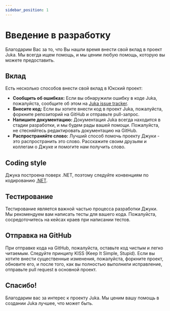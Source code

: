```yaml
---
sidebar_position: 1
---
```


# Введение в разработку

Благодарим Вас за то, что Вы нашли время внести свой вклад в проект Juka. Мы всегда ищем помощь, и мы ценим любую помощь, которую вы можете предоставить.

## Вклад

Есть несколько способов внести свой вклад в Юкский проект:

* **Сообщить об ошибках:** Если вы обнаружили ошибку в коде Juka, пожалуйста, сообщите об этом на [Juka issue tracker](https://github.com/jukaLang/juka/issues).
* **Внесите код:** Если вы хотите внести код в проект Juka, пожалуйста, форкните репозиторий на GitHub и отправьте pull-запрос.
* **Напишите документацию:** Документация Juka всегда находится в стадии разработки, и мы будем рады вашей помощи. Пожалуйста, не стесняйтесь редактировать документацию на GitHub.
* **Распространяйте слово:** Лучший способ помочь проекту Джуки - это распространить это слово. Расскажите своим друзьям и коллегам о Джуке и помогите нам получить слово.

## Coding style

Джука построена поверх .NET, поэтому следуйте конвенциям по кодированию [.NET](https://docs.microsoft.com/en-us/dotnet/csharp/programming-guide/inside-a-program/coding-conventions).

## Тестирование

Тестирование является важной частью процесса разработки Джуки. Мы рекомендуем вам написать тесты для вашего кода. Пожалуйста, сосредоточитесь на кейсах краев при написании тестов.

## Отправка на GitHub

При отправке кода на GitHub, пожалуйста, оставьте код чистым и легко читаемым. Следуйте принципу KISS (Keep It Simple, Stupid). Если вы хотите внести существенные изменения, пожалуйста, форкните проект, обновите его, и после того, как вы полностью выполнили исправление, отправьте pull request в основной проект.

## Спасибо!

Благодарим вас за интерес к проекту Juka. Мы ценим вашу помощь в создании Juka лучшее, что может быть.
